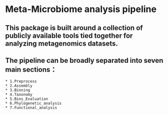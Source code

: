 # Meta-Microbiome analysis pipeline

## This package is built around a collection of publicly available tools tied together for analyzing metagenomics datasets.

## The pipeline can be broadly separated into seven main sections：
    * 1.Preprocess
    * 2.Assembly
    * 3.Binning
    * 4.Taxonomy
    * 5.Bins_Evaluation
    * 6.Phylogenetic_analysis
    * 7.Functional_analysis


